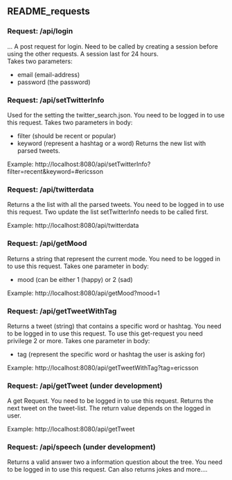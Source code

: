 README_requests
--------------------------------------

### Request: /api/login
...
A post request for login.
Need to be called by creating a session before using the other requests.
A session last for 24 hours.  
Takes two parameters:
- email (email-address)
- password (the password)



### Request: /api/setTwitterInfo
Used for the setting the twitter_search.json. 
You need to be logged in to use this request. 
Takes two parameters in body:
- filter (should be recent or popular)
- keyword (represent a hashtag or a word)
Returns the new list with parsed tweets. 

Example: http://localhost:8080/api/setTwitterInfo?filter=recent&keyword=#ericsson



### Request: /api/twitterdata
Returns a the list with all the parsed tweets. 
You need to be logged in to use this request. 
Two update the list setTwitterInfo needs to be called first. 

Example: http://localhost:8080/api/twitterdata



### Request: /api/getMood
Returns a string that represent the current mode. 
You need to be logged in to use this request. 
Takes one parameter in body:
- mood (can be either 1 (happy) or 2 (sad)

Example: http://localhost:8080/api/getMood?mood=1



### Request: /api/getTweetWithTag
Returns a tweet (string) that contains a specific word or hashtag. 
You need to be logged in to use this request. 
To use this get-request you need privilege 2 or more. 
Takes one parameter in body:
- tag (represent the specific word or hashtag the user is asking for)

Example: http://localhost:8080/api/getTweetWithTag?tag=ericsson



### Request: /api/getTweet (under development)
A get Request. 
You need to be logged in to use this request. 
Returns the next tweet on the tweet-list. 
The return value depends on the logged in user. 

Example: http://localhost:8080/api/getTweet



### Request: /api/speech (under development)
Returns a valid answer two a information question about the tree. 
You need to be logged in to use this request. 
Can also returns jokes and more….

